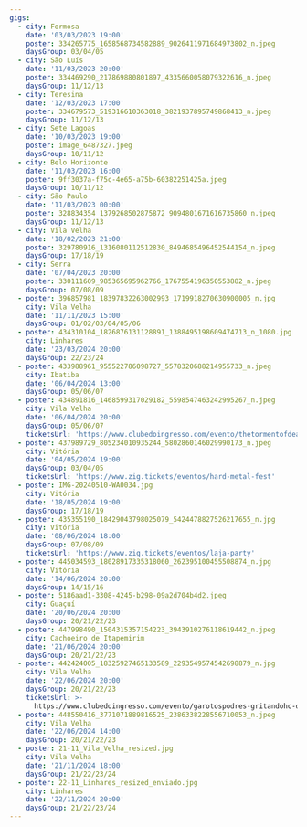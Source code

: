 ```yaml
---
gigs:
  - city: Formosa
    date: '03/03/2023 19:00'
    poster: 334265775_1658568734582889_9026411971684973802_n.jpeg
    daysGroup: 03/04/05
  - city: São Luís
    date: '11/03/2023 20:00'
    poster: 334469290_217869880801897_4335660058079322616_n.jpeg
    daysGroup: 11/12/13
  - city: Teresina
    date: '12/03/2023 17:00'
    poster: 334679573_519316610363018_3821937895749868413_n.jpeg
    daysGroup: 11/12/13
  - city: Sete Lagoas
    date: '10/03/2023 19:00'
    poster: image_6487327.jpeg
    daysGroup: 10/11/12
  - city: Belo Horizonte
    date: '11/03/2023 16:00'
    poster: 9ff3037a-f75c-4e65-a75b-60382251425a.jpeg
    daysGroup: 10/11/12
  - city: São Paulo
    date: '11/03/2023 00:00'
    poster: 328834354_1379268502875872_9094801671616735860_n.jpeg
    daysGroup: 11/12/13
  - city: Vila Velha
    date: '18/02/2023 21:00'
    poster: 329780916_1316080112512830_8494685496452544154_n.jpeg
    daysGroup: 17/18/19
  - city: Serra
    date: '07/04/2023 20:00'
    poster: 330111609_985365695962766_1767554196350553882_n.jpeg
    daysGroup: 07/08/09
  - poster: 396857981_18397832263002993_1719918270630900005_n.jpg
    city: Vila Velha
    date: '11/11/2023 15:00'
    daysGroup: 01/02/03/04/05/06
  - poster: 434310104_1826876131128891_1388495198609474713_n_1080.jpg
    city: Linhares
    date: '23/03/2024 20:00'
    daysGroup: 22/23/24
  - poster: 433988961_955522786098727_5578320688214955733_n.jpeg
    city: Ibatiba
    date: '06/04/2024 13:00'
    daysGroup: 05/06/07
  - poster: 434891816_1468599317029182_5598547463242995267_n.jpeg
    city: Vila Velha
    date: '06/04/2024 20:00'
    daysGroup: 05/06/07
    ticketsUrl: 'https://www.clubedoingresso.com/evento/thetormentofdead-06-04'
  - poster: 437989729_805234010935244_5802860146029990173_n.jpeg
    city: Vitória
    date: '04/05/2024 19:00'
    daysGroup: 03/04/05
    ticketsUrl: 'https://www.zig.tickets/eventos/hard-metal-fest'
  - poster: IMG-20240510-WA0034.jpg
    city: Vitória
    date: '18/05/2024 19:00'
    daysGroup: 17/18/19
  - poster: 435355190_18429043798025079_5424478827526217655_n.jpg
    city: Vitória
    date: '08/06/2024 18:00'
    daysGroup: 07/08/09
    ticketsUrl: 'https://www.zig.tickets/eventos/laja-party'
  - poster: 445034593_18028917335318060_262395100455508874_n.jpg
    city: Vitória
    date: '14/06/2024 20:00'
    daysGroup: 14/15/16
  - poster: 5186aad1-3308-4245-b298-09a2d704b4d2.jpeg
    city: Guaçuí
    date: '20/06/2024 20:00'
    daysGroup: 20/21/22/23
  - poster: 447998490_1504315357154223_3943910276118619442_n.jpeg
    city: Cachoeiro de Itapemirim
    date: '21/06/2024 20:00'
    daysGroup: 20/21/22/23
  - poster: 442424005_18325927465133589_2293549574542698879_n.jpg
    city: Vila Velha
    date: '22/06/2024 20:00'
    daysGroup: 20/21/22/23
    ticketsUrl: >-
      https://www.clubedoingresso.com/evento/garotospodres-gritandohc-danceofdays
  - poster: 448550416_3771071889816525_2386338228556710053_n.jpeg
    city: Vila Velha
    date: '22/06/2024 14:00'
    daysGroup: 20/21/22/23
  - poster: 21-11_Vila_Velha_resized.jpg
    city: Vila Velha
    date: '21/11/2024 18:00'
    daysGroup: 21/22/23/24
  - poster: 22-11_Linhares_resized_enviado.jpg
    city: Linhares
    date: '22/11/2024 20:00'
    daysGroup: 21/22/23/24
---
```


